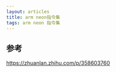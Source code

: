 ```yaml
---
layout: articles
title: arm neon指令集
tags: arm neon 指令集
---
```


##  参考

https://zhuanlan.zhihu.com/p/358603760